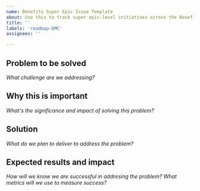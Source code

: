 ```yaml
---
name: Benefits Super Epic Issue Template
about: Use this to track super epic-level initiatives across the Benefits Portfolio
title: ''
labels: 'roadmap-DMC'
assignees: ''

---
```


## Problem to be solved
_What challenge are we addressing?_


## Why this is important
_What's the significance and impact of solving this problem?_


## Solution
_What do we plan to deliver to address the problem?_


## Expected results and impact
_How will we know we are successful in addresing the problem? What metrics will we use to measure success?_
